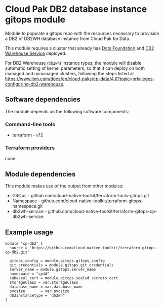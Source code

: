 # Cloud Pak DB2 database instance gitops module

Module to populate a gitops repo with the resources necessary to provision a DB2 of DB2WH database instance from Cloud Pak for Data. 

This module requires a cluster that already has [Data Foundation](https://github.com/IBM/automation-data-foundation) and [DB2 Warehouse Service](github.com/cloud-native-toolkit/terraform-gitops-cp-db2wh-service) deployed.

For DB2 Warehouse (`db2wh`) instance types, the module will disable automatic setting of kernel parameters, so that it can deploy on both managed and unmanaged clusters, following the steps listed at https://www.ibm.com/docs/en/cloud-paks/cp-data/4.0?topic=privileges-configuring-db2-warehouse. 

## Software dependencies

The module depends on the following software components:

### Command-line tools

- terraform - v12

### Terraform providers

none

## Module dependencies

This module makes use of the output from other modules:

- GitOps - github.com/cloud-native-toolkit/terraform-tools-gitops.git
- Namespace - github.com/cloud-native-toolkit/terraform-gitops-namespace.git
- db2wh-service - github.com/cloud-native-toolkit/terraform-gitops-cp-db2wh-service

## Example usage

```hcl-terraform
module "cp-db2" {
  source = "https://github.com/cloud-native-toolkit/terraform-gitops-cp-db2.git"

  gitops_config = module.gitops.gitops_config
  git_credentials = module.gitops.git_credentials
  server_name = module.gitops.server_name
  namespace = "cp4d"
  kubeseal_cert = module.gitops.sealed_secrets_cert
  storageClass = var.storageClass
  database_name = var.database_name
  pvcsize       = var.pvcsize
  db2instancetype = "db2wh"
}
```

